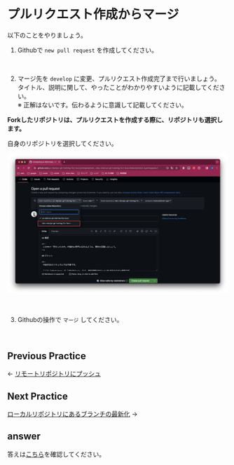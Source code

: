 # プルリクエスト作成からマージ

以下のことをやりましょう。

1. Githubで `new pull request` を作成してください。

<br>

2. マージ先を `develop` に変更、プルリクエスト作成完了まで行いましょう。  
タイトル、説明に関して、やったことがわかりやすいように記載してください。  
※ 正解はないです。伝わるように意識して記載してください。

**Forkしたリポジトリは、プルリクエストを作成する際に、リポジトリも選択します。**

自身のリポジトリを選択してください。

![リポジトリを変更](/public/images/training/step03/image-02.png)

<br>

3. Githubの操作で `マージ` してください。

<br>


## Previous Practice

← [リモートリポジトリにプッシュ](../step02/index.md)

## Next Practice

[ローカルリポジトリにあるブランチの最新化](../step04/index.md) →

## answer

答えは[こちら](/public/docs/training/answer/step03/index.md)を確認してください。


